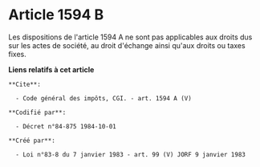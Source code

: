 # Article 1594 B

Les dispositions de l'article 1594 A ne sont pas applicables aux droits dus sur les actes de société, au droit d'échange
ainsi qu'aux droits ou taxes fixes.

**Liens relatifs à cet article**

	**Cite**:

	  - Code général des impôts, CGI. - art. 1594 A (V)

	**Codifié par**:

	  - Décret n°84-875 1984-10-01

	**Créé par**:

	  - Loi n°83-8 du 7 janvier 1983 - art. 99 (V) JORF 9 janvier 1983
